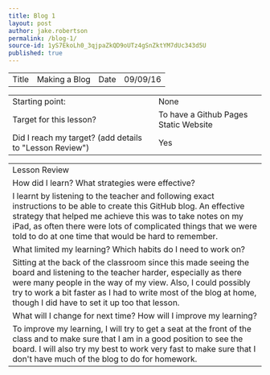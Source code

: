```yaml
---
title: Blog 1
layout: post
author: jake.robertson
permalink: /blog-1/
source-id: 1yS7EkoLh0_3qjpaZkQD9oUTz4gSnZktYM7dUc343d5U
published: true
---
```

<table>
  <tr>
    <td>Title</td>
    <td>Making a Blog</td>
    <td>Date</td>
    <td>09/09/16</td>
  </tr>
</table>


<table>
  <tr>
    <td>Starting point:</td>
    <td>None</td>
  </tr>
  <tr>
    <td>Target for this lesson?</td>
    <td>To have a Github Pages Static Website</td>
  </tr>
  <tr>
    <td>Did I reach my target? 
(add details to "Lesson Review")</td>
    <td>Yes</td>
  </tr>
</table>


<table>
  <tr>
    <td>Lesson Review</td>
  </tr>
  <tr>
    <td>How did I learn? What strategies were effective? </td>
  </tr>
  <tr>
    <td>I learnt by listening to the teacher and following exact instructions to be able to create this GitHub blog. An effective strategy that helped me achieve this was to take notes on my iPad, as often there were lots of complicated things that we were told to do at one time that would be hard to remember.</td>
  </tr>
  <tr>
    <td>What limited my learning? Which habits do I need to work on? </td>
  </tr>
  <tr>
    <td>Sitting at the back of the classroom since this made seeing the board and listening to the teacher harder, especially as there were many people in the way of my view. Also, I could possibly try to work a bit faster as I had to write most of the blog at home, though I did have to set it up too that lesson.</td>
  </tr>
  <tr>
    <td>What will I change for next time? How will I improve my learning?</td>
  </tr>
  <tr>
    <td>To improve my learning, I will try to get a seat at the front of the class and to make sure that I am in a good position to see the board. I will also try my best to work very fast to make sure that I don't have much of the blog to do for homework.</td>
  </tr>
</table>


